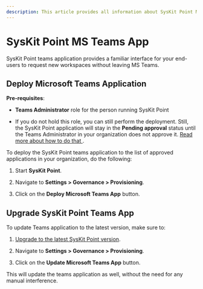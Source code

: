 ```yaml
---
description: This article provides all information about SysKit Point MS Teams App.
---
```


# SysKit Point MS Teams App  
SysKit Point teams application provides a familiar interface for your end-users to request new workspaces without leaving MS Teams. 

## Deploy Microsoft Teams Application 

__Pre-requisites__:  

* __Teams Administrator__ role for the person running SysKit Point 

* If you do not hold this role, you can still perform the deployment. Still, the SysKit Point application will stay in the __Pending approval__ status until the Teams Administrator in your organization does not approve it. [Read more about how to do that ](https://docs.microsoft.com/en-us/microsoftteams/manage-apps#approve-a-custom-app). 
 

To deploy the SysKit Point teams application to the list of approved applications in your organization, do the following:

1. Start __SysKit Point__. 

2. Navigate to __Settings > Governance > Provisioning__. 

3. Click on the __Deploy Microsoft Teams App__ button. 


## Upgrade SysKit Point Teams App 

To update Teams application to the latest version, make sure to: 

1.  [Upgrade to the latest SysKit Point version](../installation/upgrade-syskit-point.md).

2. Navigate to __Settings > Governance > Provisioning__. 

3. Click on the __Update Microsoft Teams App__ button. 

This will update the teams application as well, without the need for any manual interference. 
